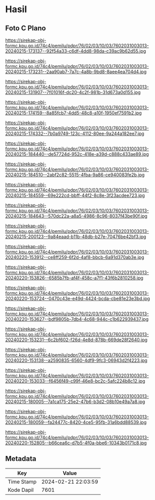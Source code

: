 # Hasil

## Foto C Plano

https://sirekap-obj-formc.kpu.go.id/74c4/pemilu/pdpr/76/02/03/10/03/7602031003013-20240215-173137--92f54a33-c6df-4dd8-98da-c39ac9b62d55.jpg

https://sirekap-obj-formc.kpu.go.id/74c4/pemilu/pdpr/76/02/03/10/03/7602031003013-20240215-173231--2aa90ab7-7a7c-4a8b-9bd8-8aee4ea704d4.jpg

https://sirekap-obj-formc.kpu.go.id/74c4/pemilu/pdpr/76/02/03/10/03/7602031003013-20240215-131907--7f01016f-dc20-4c2f-981b-31d673a0d155.jpg

https://sirekap-obj-formc.kpu.go.id/74c4/pemilu/pdpr/76/02/03/10/03/7602031003013-20240215-174159--8a85fcb7-4dd5-48c8-a10f-1950ef7591b2.jpg

https://sirekap-obj-formc.kpu.go.id/74c4/pemilu/pdpr/76/02/03/10/03/7602031003013-20240215-174332--7b0a9749-123c-4112-80ee-9a244a182ee7.jpg

https://sirekap-obj-formc.kpu.go.id/74c4/pemilu/pdpr/76/02/03/10/03/7602031003013-20240215-184440--de57724d-952c-418e-a39d-c888c433ae89.jpg

https://sirekap-obj-formc.kpu.go.id/74c4/pemilu/pdpr/76/02/03/10/03/7602031003013-20240215-184510--2abf2c82-5515-4fba-9a86-ce940083fe2b.jpg

https://sirekap-obj-formc.kpu.go.id/74c4/pemilu/pdpr/76/02/03/10/03/7602031003013-20240215-184559--69e222cd-bbff-44f2-8c8e-3f23acdee723.jpg

https://sirekap-obj-formc.kpu.go.id/74c4/pemilu/pdpr/76/02/03/10/03/7602031003013-20240215-184643--570dc22a-a8a5-4986-8c96-8037f43be90f.jpg

https://sirekap-obj-formc.kpu.go.id/74c4/pemilu/pdpr/76/02/03/10/03/7602031003013-20240215-200123--9a84eaad-b11b-48db-b27e-70476be42bf3.jpg

https://sirekap-obj-formc.kpu.go.id/74c4/pemilu/pdpr/76/02/03/10/03/7602031003013-20240220-153912--ce8ff259-6f2d-4af8-bbcb-6a91d370ab3e.jpg

https://sirekap-obj-formc.kpu.go.id/74c4/pemilu/pdpr/76/02/03/10/03/7602031003013-20240220-153826--6585b7fb-af4f-458c-a7f1-43f6b2810258.jpg

https://sirekap-obj-formc.kpu.go.id/74c4/pemilu/pdpr/76/02/03/10/03/7602031003013-20240220-153724--0470c43e-e49d-4424-bcda-cbe81e23e3bd.jpg

https://sirekap-obj-formc.kpu.go.id/74c4/pemilu/pdpr/76/02/03/10/03/7602031003013-20240220-153627--bdf9805b-7db4-4c68-944c-c1b622939437.jpg

https://sirekap-obj-formc.kpu.go.id/74c4/pemilu/pdpr/76/02/03/10/03/7602031003013-20240220-153231--6c2bf602-f26d-4e8d-878b-669de28f2640.jpg

https://sirekap-obj-formc.kpu.go.id/74c4/pemilu/pdpr/76/02/03/10/03/7602031003013-20240220-153138--a2590835-6560-4df9-9fc3-06943d2f4223.jpg

https://sirekap-obj-formc.kpu.go.id/74c4/pemilu/pdpr/76/02/03/10/03/7602031003013-20240220-153033--f6456f49-c99f-46e8-bc2c-5afc224b8c12.jpg

https://sirekap-obj-formc.kpu.go.id/74c4/pemilu/pdpr/76/02/03/10/03/7602031003013-20240215-180005--7a1ca175-25e2-47b6-b3d2-08b10e49a7a8.jpg

https://sirekap-obj-formc.kpu.go.id/74c4/pemilu/pdpr/76/02/03/10/03/7602031003013-20240215-180059--fa24477c-8420-4ce5-95fb-31a6bdd88539.jpg

https://sirekap-obj-formc.kpu.go.id/74c4/pemilu/pdpr/76/02/03/10/03/7602031003013-20240220-152805--b66cea6c-d7b5-4f0a-bbe6-10343b0171c8.jpg


## Metadata

| Key        | Value               |
| ---------- | ------------------- |
| Time Stamp | 2024-02-21 22:03:59 |
| Kode Dapil | 7601                |



